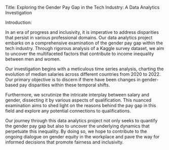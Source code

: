 Title: Exploring the Gender Pay Gap in the Tech Industry: A Data Analytics Investigation

Introduction:

In an era of progress and inclusivity, it is imperative to address disparities that persist in various professional domains. Our data analytics project embarks on a comprehensive examination of the gender pay gap within the tech industry. Through rigorous analysis of a Kaggle survey dataset, we aim to uncover the multifaceted factors that contribute to income inequality between men and women.

Our investigation begins with a meticulous time series analysis, charting the evolution of median salaries across different countries from 2020 to 2022. Our primary objective is to discern if there have been changes in gender-based pay disparities within these temporal shifts.

Furthermore, we scrutinize the intricate interplay between salary and gender, dissecting it by various aspects of qualification. This nuanced examination aims to shed light on the reasons behind the pay gap in this field and explore any potential connections to qualifications.

Our journey through this data analytics project not only seeks to quantify the gender pay gap but also to uncover the underlying dynamics that perpetuate this inequality. By doing so, we hope to contribute to the ongoing dialogue on gender equity in the workplace and pave the way for informed decisions that promote fairness and inclusivity.
